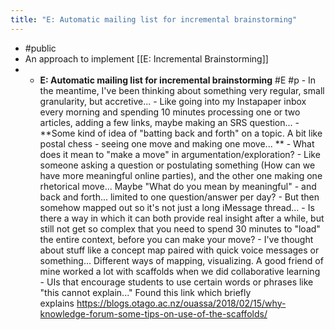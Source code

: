 ```yaml
---
title: "E: Automatic mailing list for incremental brainstorming"
---
```


- #public<span id='aSp_DN6ji'/>
- An approach to implement [[E: Incremental Brainstorming]]<span id='M8iJlkWqa'/>
- - **E: Automatic mailing list for incremental brainstorming** #E #p<span id='vgwTfhW99'/>
            - In the meantime, I've been thinking about something very regular, small granularity, but accretive...<span id='bcvmi6Co_'/>
                - Like going into my Instapaper inbox every morning and spending 10 minutes processing one or two articles, adding a few links, maybe making an SRS question...<span id='n1JrzIC95'/>
            - **Some kind of idea of "batting back and forth" on a topic. A bit like postal chess - seeing one move and making one move... **<span id='aladCHMSZ'/>
                - What does it mean to "make a move" in argumentation/exploration?<span id='BRLp_s1B6'/>
                    - Like someone asking a question or postulating something (How can we have more meaningful online parties), and the other one making one rhetorical move... Maybe "What do you mean by meaningful" - and back and forth... limited to one question/answer per day?<span id='unWtYDciU'/>
                - But then somehow mapped out so it's not just a long iMessage thread...<span id='5eD4zBRkb'/>
                - Is there a way in which it can both provide real insight after a while, but still not get so complex that you need to spend 30 minutes to "load" the entire context, before you can make your move?<span id='6IZqiiOGg'/>
            - I've thought about stuff like a concept map paired with quick voice messages or something... Different ways of mapping, visualizing. A good friend of mine worked a lot with scaffolds when we did collaborative learning - UIs that encourage students to use certain words or phrases like "this cannot explain..." Found this link which briefly explains https://blogs.otago.ac.nz/ouassa/2018/02/15/why-knowledge-forum-some-tips-on-use-of-the-scaffolds/<span id='e-VsYNAZc'/><span id='cSl7IanSE'/>
